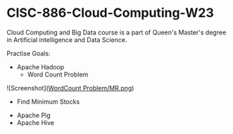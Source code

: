 # CISC-886-Cloud-Computing-W23

Cloud Computing and Big Data course is a part of Queen's Master's degree in Artificial intelligence and Data Science.

Practise Goals:

- Apache Hadoop
  * Word Count Problem 

![Screenshot]([WordCount Problem/MR.png](https://www.google.com/url?sa=i&url=https%3A%2F%2Fwww.guru99.com%2Fintroduction-to-mapreduce.html&psig=AOvVaw0Idl1EP6VlbFyHh8wjxP_O&ust=1674759270511000&source=images&cd=vfe&ved=0CBAQjRxqFwoTCPCW_M2y4_wCFQAAAAAdAAAAABAE))

  * Find Minimum Stocks 

- Apache Pig
- Apache Hive

